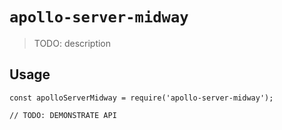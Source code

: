 # `apollo-server-midway`

> TODO: description

## Usage

```
const apolloServerMidway = require('apollo-server-midway');

// TODO: DEMONSTRATE API
```
